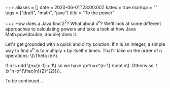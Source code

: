 +++
aliases = []
date = 2020-06-01T23:00:00Z
katex = true
markup = ""
tags = ["draft", "math", "java"]
title = "To the power"

+++
How does a Java find 2<sup>2</sup>? What about x<sup>n</sup>? We'll look at some different approaches to calculating powers and take a look at how Java Math.pow(double, double) does it.

Let's get grounded with a quick and dirty solution. If n is an integer, a simple way to find x<sup>n</sup> is to multiply x by itself n times. That'll take on the order of n operations: \\(\Theta (n)\\).

If n is odd \\(n=(n-1) + 1\\) so we have \\(x^n=x^{n-1} \cdot x\\). Otherwise, \\(x^n=x^{\frac{n}{2}^{2}}\\).

To be continued...